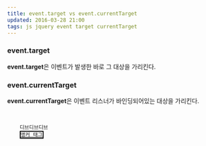 ```yaml
---
title: event.target vs event.currentTarget  
updated: 2016-03-28 21:00
tags: js jquery event target currentTarget
---
```


### event.target    
**event.target**은 이벤트가 발생한 바로 그 대상을 가리킨다. 

### event.currentTarget
**event.currentTarget**은 이벤트 리스너가 바인딩되어있는 대상을 가리킨다. 

<pre><code>
<div style="width: 100%;height: 100px">
	디브디브디브
	<a href="#" style="width=50%;height: 50%;border: 2px solid black">앵커 태그</a>
</div>
</code></pre>

